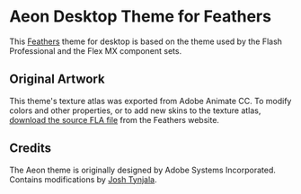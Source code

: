 # Aeon Desktop Theme for Feathers

This [Feathers](http://feathersui.com/) theme for desktop is based on the theme used by the Flash Professional and the Flex MX component sets.

## Original Artwork

This theme's texture atlas was exported from Adobe Animate CC. To modify colors and other properties, or to add new skins to the texture atlas, [download the source FLA file](http://feathersui.com/help/theme-sources.html) from the Feathers website.

## Credits

The Aeon theme is originally designed by Adobe Systems Incorporated. Contains modifications by [Josh Tynjala](http://twitter.com/joshtynjala).